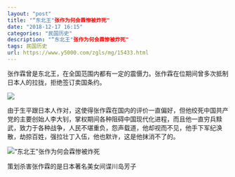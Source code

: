 ```yaml
---
layout: "post"
title: "“东北王"张作为何会霖惨被炸死"
date: "2018-12-17 16:15"
categories: "民国历史"
description: "“东北王"张作为何会霖惨被炸死"
tags: 民国历史
url: https://www.y5000.com/zgls/mg/15433.html
---
```






张作霖曾是东北王，在全国范围内都有一定的震慑力。张作霖在位期间曾多次抵制日本人的拉拢，拒绝签订卖国条约。

![](https://img.y5000.com/uploads/allimg/170228/1J0401121-0.jpg)

由于生平跟日本人作对，这使得张作霖在国内的评价一直偏好，但他绞死中国共产党的主要创始人李大钊，掌权期间各种阻碍中国现代化进程，而且他一直穷兵黩武，致力于各种战争，人民不堪重负，怨声载道，他却视而不见，他手下军纪涣散，劫掠百姓，强拉壮丁入伍，他也默许，这是他抹消不了的。

![“东北王"张作为何会霖惨被炸死](/uploads/allimg/170228/6-1F22QIZTO.JPG)

策划杀害张作霖的是日本著名美女间谍川岛芳子
